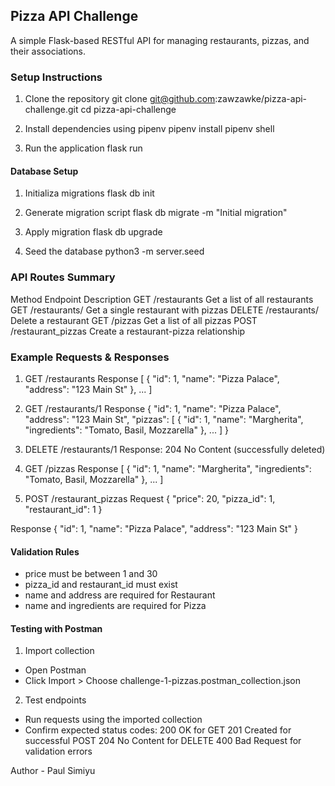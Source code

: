 ## Pizza API Challenge
A simple Flask-based RESTful API for managing restaurants, pizzas, and their associations.

### Setup Instructions
1. Clone the repository
git clone git@github.com:zawzawke/pizza-api-challenge.git
cd pizza-api-challenge

2. Install dependencies using pipenv
pipenv install
pipenv shell

3. Run the application
flask run

#### Database Setup
1. Initializa migrations
flask db init

2. Generate migration script
flask db migrate -m "Initial migration"

3. Apply migration
flask db upgrade

4. Seed the database
python3 -m server.seed

### API Routes Summary
Method	     Endpoint	        Description
GET	         /restaurants	    Get a list of all restaurants
GET	        /restaurants/<id>	Get a single restaurant with pizzas
DELETE	   /restaurants/<id>	Delete a restaurant
GET	      /pizzas	            Get a list of all pizzas
POST	 /restaurant_pizzas	    Create a restaurant-pizza relationship

### Example Requests & Responses
1. GET /restaurants
Response
[
  {
    "id": 1,
    "name": "Pizza Palace",
    "address": "123 Main St"
  },
  ...
]

2. GET /restaurants/1
Response
{
  "id": 1,
  "name": "Pizza Palace",
  "address": "123 Main St",
  "pizzas": [
    {
      "id": 1,
      "name": "Margherita",
      "ingredients": "Tomato, Basil, Mozzarella"
    },
    ...
  ]
}

3. DELETE /restaurants/1
Response: 204 No Content (successfully deleted)

4. GET /pizzas
Response
[
  {
    "id": 1,
    "name": "Margherita",
    "ingredients": "Tomato, Basil, Mozzarella"
  },
  ...
]

5. POST /restaurant_pizzas
Request
{
  "price": 20,
  "pizza_id": 1,
  "restaurant_id": 1
}

Response
{
  "id": 1,
  "name": "Pizza Palace",
  "address": "123 Main St"
}

#### Validation Rules
- price must be between 1 and 30
- pizza_id and restaurant_id must exist
- name and address are required for Restaurant
- name and ingredients are required for Pizza

#### Testing with Postman
1. Import collection
- Open Postman
- Click Import > Choose challenge-1-pizzas.postman_collection.json

2. Test endpoints
- Run requests using the imported collection
- Confirm expected status codes:
200 OK for GET
201 Created for successful POST
204 No Content for DELETE
400 Bad Request for validation errors

Author - Paul Simiyu